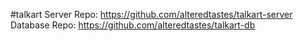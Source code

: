 #talkart
Server Repo: https://github.com/alteredtastes/talkart-server  
Database Repo: https://github.com/alteredtastes/talkart-db
